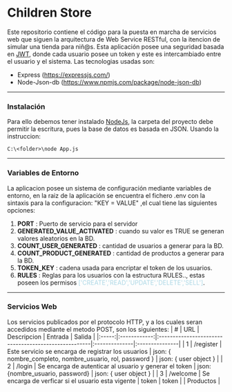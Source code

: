 # Children Store
   Este repositorio contiene el código para la puesta en marcha de servicios web que siguen la arquitectura de Web Service RESTful, con la itencion de simular una
tienda para niñ@s. Esta aplicación posee una seguridad basada en [JWT](https://jwt.io/), donde cada usuario
posee un token y este es intercambiado entre el usuario y el sistema. Las tecnologias usadas son:
* Express (https://expressjs.com/)
* Node-Json-db (https://www.npmjs.com/package/node-json-db)
---
### Instalación

Para ello debemos tener instalado [NodeJs](https://nodejs.org/en), la carpeta del proyecto debe permitir 
la escritura, pues la base de datos es basada en JSON. Usando la instruccion:

    C:\<folder>\node App.js 
---
### Variables de Entorno

La aplicacion posee un sistema de configuración mediante variables de entorno, en la raiz de la aplicación
se encuentra el fichero .env con la sintaxis para la configuracion: "KEY = VALUE" ,el cual tiene las siguientes opciones:

1. <span style="font-weight:bold">PORT</span> : Puerto de servicio para el servidor 
2. <span style="font-weight:bold">GENERATED_VALUE_ACTIVATED</span> : cuando su valor es TRUE se generan valores aleatorios en la BD.
3. <span style="font-weight:bold">COUNT_USER_GENERATED</span> : cantidad de usuarios a generar para la BD.
4. <span style="font-weight:bold">COUNT_PRODUCT_GENERATED</span> : cantidad de productos a generar para la BD.
5. <span style="font-weight:bold">TOKEN_KEY</span> : cadena usada para encriptar el token de los usuarios.
6. <span style="font-weight:bold">RULES</span> : Reglas para los usuarios con la estructura RULES.<ROL>.<ELEMENTO>, estas poseen los permisos <span style="color:lightblue">['CREATE','READ','UPDATE','DELETE','SELL']</span>.
---
### Servicios Web

Los servicios publicados por el protocolo HTTP, y a los cuales seran accedidos mediante el metodo POST, son los siguientes:
|   #   | URL          | Descripcion                                          |  Entrada      |  Salida        |
|:-----:|:------------:|:-----------------------------------------------------|:--------------|:---------------|
| 1     | /register    | Este servicio se encarga de registrar los usuarios   | json: { nombre_completo, nombre_usuario, rol, password }  |   json: { user object }  |
| 2     | /login       | Se encarga de autenticar al usuario y generar el token      | json: {nombre_usuario, password} | json: { user object } |
| 3     | /welcome     | Se encarga de verficar si el usuario esta vigente    |  token | token |
| Productos |
